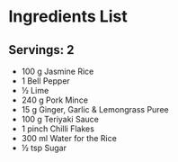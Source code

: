 # Ingredients List

## Servings: 2

- 100 g Jasmine Rice
- 1 Bell Pepper
- ½ Lime
- 240 g Pork Mince
- 15 g Ginger, Garlic & Lemongrass Puree
- 100 g Teriyaki Sauce
- 1 pinch Chilli Flakes
- 300 ml Water for the Rice
- ½ tsp Sugar

